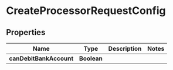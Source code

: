 

# CreateProcessorRequestConfig


## Properties

| Name | Type | Description | Notes |
|------------ | ------------- | ------------- | -------------|
|**canDebitBankAccount** | **Boolean** |  |  |



